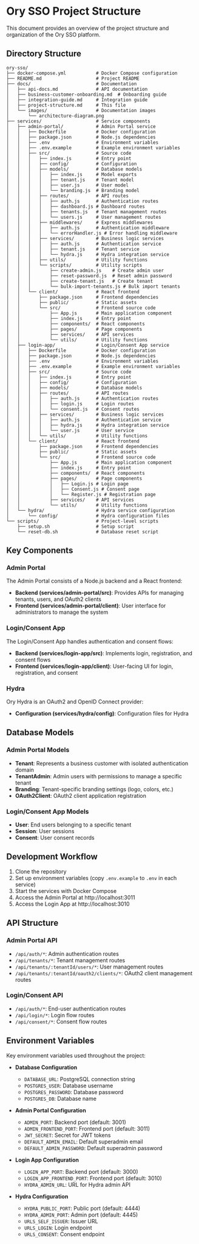 # Ory SSO Project Structure

This document provides an overview of the project structure and organization of the Ory SSO platform.

## Directory Structure

```
ory-sso/
├── docker-compose.yml           # Docker Compose configuration
├── README.md                    # Project README
├── docs/                        # Documentation
│   ├── api-docs.md              # API documentation
│   ├── business-customer-onboarding.md  # Onboarding guide
│   ├── integration-guide.md     # Integration guide
│   ├── project-structure.md     # This file
│   └── images/                  # Documentation images
│       └── architecture-diagram.png
├── services/                    # Service components
│   ├── admin-portal/            # Admin Portal service
│   │   ├── Dockerfile           # Docker configuration
│   │   ├── package.json         # Node.js dependencies
│   │   ├── .env                 # Environment variables
│   │   ├── .env.example         # Example environment variables
│   │   ├── src/                 # Source code
│   │   │   ├── index.js         # Entry point
│   │   │   ├── config/          # Configuration
│   │   │   ├── models/          # Database models
│   │   │   │   ├── index.js     # Model exports
│   │   │   │   ├── tenant.js    # Tenant model
│   │   │   │   ├── user.js      # User model
│   │   │   │   └── branding.js  # Branding model
│   │   │   ├── routes/          # API routes
│   │   │   │   ├── auth.js      # Authentication routes
│   │   │   │   ├── dashboard.js # Dashboard routes
│   │   │   │   ├── tenants.js   # Tenant management routes
│   │   │   │   └── users.js     # User management routes
│   │   │   ├── middlewares/     # Express middlewares
│   │   │   │   ├── auth.js      # Authentication middleware
│   │   │   │   └── errorHandler.js # Error handling middleware
│   │   │   ├── services/        # Business logic services
│   │   │   │   ├── auth.js      # Authentication service
│   │   │   │   ├── tenant.js    # Tenant service
│   │   │   │   └── hydra.js     # Hydra integration service
│   │   │   ├── utils/           # Utility functions
│   │   │   └── scripts/         # Utility scripts
│   │   │       ├── create-admin.js    # Create admin user
│   │   │       ├── reset-password.js  # Reset admin password
│   │   │       ├── create-tenant.js   # Create tenant
│   │   │       └── bulk-import-tenants.js # Bulk import tenants
│   │   └── client/              # React frontend
│   │       ├── package.json     # Frontend dependencies
│   │       ├── public/          # Static assets
│   │       └── src/             # Frontend source code
│   │           ├── App.js       # Main application component
│   │           ├── index.js     # Entry point
│   │           ├── components/  # React components
│   │           ├── pages/       # Page components
│   │           ├── services/    # API services
│   │           └── utils/       # Utility functions
│   ├── login-app/               # Login/Consent App service
│   │   ├── Dockerfile           # Docker configuration
│   │   ├── package.json         # Node.js dependencies
│   │   ├── .env                 # Environment variables
│   │   ├── .env.example         # Example environment variables
│   │   ├── src/                 # Source code
│   │   │   ├── index.js         # Entry point
│   │   │   ├── config/          # Configuration
│   │   │   ├── models/          # Database models
│   │   │   ├── routes/          # API routes
│   │   │   │   ├── auth.js      # Authentication routes
│   │   │   │   ├── login.js     # Login routes
│   │   │   │   └── consent.js   # Consent routes
│   │   │   ├── services/        # Business logic services
│   │   │   │   ├── auth.js      # Authentication service
│   │   │   │   ├── hydra.js     # Hydra integration service
│   │   │   │   └── user.js      # User service
│   │   │   └── utils/           # Utility functions
│   │   └── client/              # React frontend
│   │       ├── package.json     # Frontend dependencies
│   │       ├── public/          # Static assets
│   │       └── src/             # Frontend source code
│   │           ├── App.js       # Main application component
│   │           ├── index.js     # Entry point
│   │           ├── components/  # React components
│   │           ├── pages/       # Page components
│   │           │   ├── Login.js # Login page
│   │           │   ├── Consent.js # Consent page
│   │           │   └── Register.js # Registration page
│   │           ├── services/    # API services
│   │           └── utils/       # Utility functions
│   └── hydra/                   # Hydra service configuration
│       └── config/              # Hydra configuration files
└── scripts/                     # Project-level scripts
    ├── setup.sh                 # Setup script
    └── reset-db.sh              # Database reset script
```

## Key Components

### Admin Portal

The Admin Portal consists of a Node.js backend and a React frontend:

- **Backend (services/admin-portal/src)**: Provides APIs for managing tenants, users, and OAuth2 clients
- **Frontend (services/admin-portal/client)**: User interface for administrators to manage the system

### Login/Consent App

The Login/Consent App handles authentication and consent flows:

- **Backend (services/login-app/src)**: Implements login, registration, and consent flows
- **Frontend (services/login-app/client)**: User-facing UI for login, registration, and consent

### Hydra

Ory Hydra is an OAuth2 and OpenID Connect provider:

- **Configuration (services/hydra/config)**: Configuration files for Hydra

## Database Models

### Admin Portal Models

- **Tenant**: Represents a business customer with isolated authentication domain
- **TenantAdmin**: Admin users with permissions to manage a specific tenant
- **Branding**: Tenant-specific branding settings (logo, colors, etc.)
- **OAuth2Client**: OAuth2 client application registration

### Login/Consent App Models

- **User**: End users belonging to a specific tenant
- **Session**: User sessions
- **Consent**: User consent records

## Development Workflow

1. Clone the repository
2. Set up environment variables (copy `.env.example` to `.env` in each service)
3. Start the services with Docker Compose
4. Access the Admin Portal at http://localhost:3011
5. Access the Login App at http://localhost:3010

## API Structure

### Admin Portal API

- `/api/auth/*`: Admin authentication routes
- `/api/tenants/*`: Tenant management routes
- `/api/tenants/:tenantId/users/*`: User management routes
- `/api/tenants/:tenantId/oauth2/clients/*`: OAuth2 client management routes

### Login/Consent API

- `/api/auth/*`: End-user authentication routes
- `/api/login/*`: Login flow routes
- `/api/consent/*`: Consent flow routes

## Environment Variables

Key environment variables used throughout the project:

- **Database Configuration**
  - `DATABASE_URL`: PostgreSQL connection string
  - `POSTGRES_USER`: Database username
  - `POSTGRES_PASSWORD`: Database password
  - `POSTGRES_DB`: Database name

- **Admin Portal Configuration**
  - `ADMIN_PORT`: Backend port (default: 3001)
  - `ADMIN_FRONTEND_PORT`: Frontend port (default: 3011)
  - `JWT_SECRET`: Secret for JWT tokens
  - `DEFAULT_ADMIN_EMAIL`: Default superadmin email
  - `DEFAULT_ADMIN_PASSWORD`: Default superadmin password

- **Login App Configuration**
  - `LOGIN_APP_PORT`: Backend port (default: 3000)
  - `LOGIN_APP_FRONTEND_PORT`: Frontend port (default: 3010)
  - `HYDRA_ADMIN_URL`: URL for Hydra admin API

- **Hydra Configuration**
  - `HYDRA_PUBLIC_PORT`: Public port (default: 4444)
  - `HYDRA_ADMIN_PORT`: Admin port (default: 4445)
  - `URLS_SELF_ISSUER`: Issuer URL
  - `URLS_LOGIN`: Login endpoint
  - `URLS_CONSENT`: Consent endpoint 